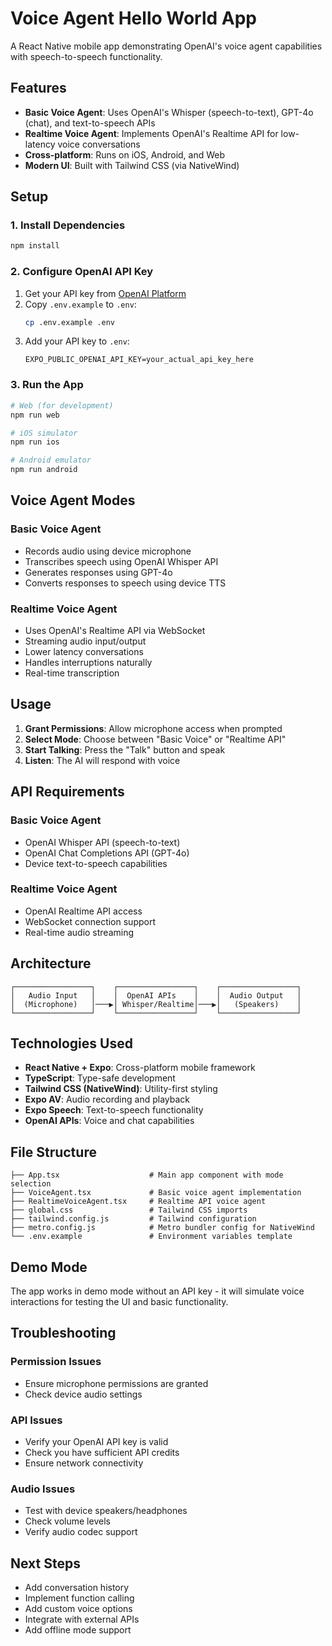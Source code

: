 # Voice Agent Hello World App

A React Native mobile app demonstrating OpenAI's voice agent capabilities with speech-to-speech functionality.

## Features

- **Basic Voice Agent**: Uses OpenAI's Whisper (speech-to-text), GPT-4o (chat), and text-to-speech APIs
- **Realtime Voice Agent**: Implements OpenAI's Realtime API for low-latency voice conversations
- **Cross-platform**: Runs on iOS, Android, and Web
- **Modern UI**: Built with Tailwind CSS (via NativeWind)

## Setup

### 1. Install Dependencies

```bash
npm install
```

### 2. Configure OpenAI API Key

1. Get your API key from [OpenAI Platform](https://platform.openai.com/api-keys)
2. Copy `.env.example` to `.env`:
   ```bash
   cp .env.example .env
   ```
3. Add your API key to `.env`:
   ```
   EXPO_PUBLIC_OPENAI_API_KEY=your_actual_api_key_here
   ```

### 3. Run the App

```bash
# Web (for development)
npm run web

# iOS simulator
npm run ios

# Android emulator
npm run android
```

## Voice Agent Modes

### Basic Voice Agent

- Records audio using device microphone
- Transcribes speech using OpenAI Whisper API
- Generates responses using GPT-4o
- Converts responses to speech using device TTS

### Realtime Voice Agent

- Uses OpenAI's Realtime API via WebSocket
- Streaming audio input/output
- Lower latency conversations
- Handles interruptions naturally
- Real-time transcription

## Usage

1. **Grant Permissions**: Allow microphone access when prompted
2. **Select Mode**: Choose between "Basic Voice" or "Realtime API"
3. **Start Talking**: Press the "Talk" button and speak
4. **Listen**: The AI will respond with voice

## API Requirements

### Basic Voice Agent

- OpenAI Whisper API (speech-to-text)
- OpenAI Chat Completions API (GPT-4o)
- Device text-to-speech capabilities

### Realtime Voice Agent

- OpenAI Realtime API access
- WebSocket connection support
- Real-time audio streaming

## Architecture

```
┌─────────────────┐    ┌─────────────────┐    ┌─────────────────┐
│   Audio Input   │    │  OpenAI APIs    │    │  Audio Output   │
│  (Microphone)   │───▶│ Whisper/Realtime│───▶│   (Speakers)    │
└─────────────────┘    └─────────────────┘    └─────────────────┘
```

## Technologies Used

- **React Native + Expo**: Cross-platform mobile framework
- **TypeScript**: Type-safe development
- **Tailwind CSS (NativeWind)**: Utility-first styling
- **Expo AV**: Audio recording and playback
- **Expo Speech**: Text-to-speech functionality
- **OpenAI APIs**: Voice and chat capabilities

## File Structure

```
├── App.tsx                    # Main app component with mode selection
├── VoiceAgent.tsx             # Basic voice agent implementation
├── RealtimeVoiceAgent.tsx     # Realtime API voice agent
├── global.css                 # Tailwind CSS imports
├── tailwind.config.js         # Tailwind configuration
├── metro.config.js            # Metro bundler config for NativeWind
└── .env.example               # Environment variables template
```

## Demo Mode

The app works in demo mode without an API key - it will simulate voice interactions for testing the UI and basic functionality.

## Troubleshooting

### Permission Issues

- Ensure microphone permissions are granted
- Check device audio settings

### API Issues

- Verify your OpenAI API key is valid
- Check you have sufficient API credits
- Ensure network connectivity

### Audio Issues

- Test with device speakers/headphones
- Check volume levels
- Verify audio codec support

## Next Steps

- Add conversation history
- Implement function calling
- Add custom voice options
- Integrate with external APIs
- Add offline mode support
